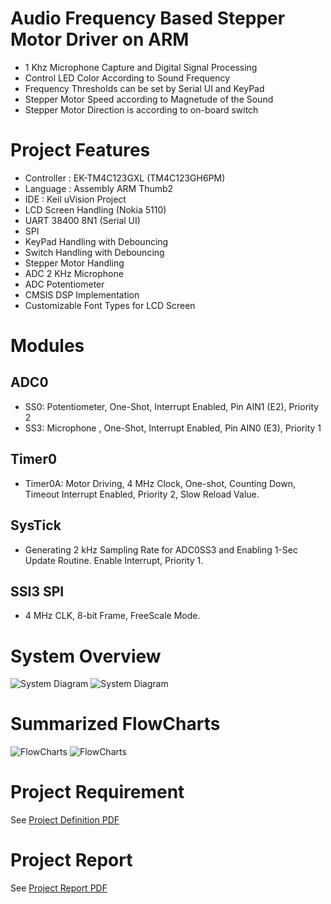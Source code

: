 # Audio Frequency Based Stepper Motor Driver on ARM
- 1 Khz Microphone Capture and Digital Signal Processing
- Control LED Color According to Sound Frequency
- Frequency Thresholds can be set by Serial UI and KeyPad
- Stepper Motor Speed according to Magnetude of the Sound
- Stepper Motor Direction is according to on-board switch

# Project Features
- Controller : EK-TM4C123GXL (TM4C123GH6PM)
- Language	 : Assembly ARM Thumb2 
- IDE 		 : Keil uVision Project
- LCD Screen Handling (Nokia 5110)
- UART 38400 8N1 (Serial UI)
- SPI
- KeyPad Handling with Debouncing
- Switch Handling with Debouncing
- Stepper Motor Handling
- ADC 2 KHz Microphone
- ADC Potentiometer
- CMSIS DSP Implementation
- Customizable Font Types for LCD Screen

# Modules

## ADC0
- SS0: Potentiometer, One-Shot, Interrupt Enabled, Pin AIN1 (E2), Priority 2
- SS3: Microphone	, One-Shot, Interrupt Enabled, Pin AIN0 (E3), Priority 1

## Timer0
- Timer0A: Motor Driving, 4 MHz Clock, One-shot, Counting Down, Timeout Interrupt Enabled, Priority 2, Slow Reload Value.

## SysTick
- Generating 2 kHz Sampling Rate for ADC0SS3 and Enabling 1-Sec Update Routine. Enable Interrupt, Priority 1. 

## SSI3 SPI
- 4 MHz CLK, 8-bit Frame, FreeScale Mode.

 
# System Overview
![System Diagram](http://AtaberkOKLU.github.io/Audio-Frequency-Based-Stepper-Motor-Driver-on-ARM/Docs/System.drawio.png#gh-light-mode-only)
![System Diagram](http://AtaberkOKLU.github.io/Audio-Frequency-Based-Stepper-Motor-Driver-on-ARM/Docs/System.drawio_dark.png#gh-dark-mode-only)

# Summarized FlowCharts
![FlowCharts](http://AtaberkOKLU.github.io/Audio-Frequency-Based-Stepper-Motor-Driver-on-ARM/Docs/FlowChart.drawio.png#gh-light-mode-only)
![FlowCharts](http://AtaberkOKLU.github.io/Audio-Frequency-Based-Stepper-Motor-Driver-on-ARM/Docs/FlowChart.drawio_dark.png#gh-dark-mode-only)

# Project Requirement
See [Project Definition PDF](http://AtaberkOKLU.github.io/Audio-Frequency-Based-Stepper-Motor-Driver-on-ARM/Docs/EE447_Project.pdf)

# Project Report
See [Project Report PDF](http://AtaberkOKLU.github.io/Audio-Frequency-Based-Stepper-Motor-Driver-on-ARM/Docs/TermProjectReport.pdf)


